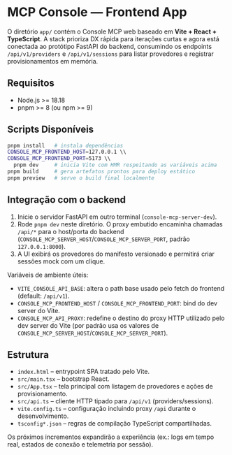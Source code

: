 # MCP Console — Frontend App

O diretório `app/` contém o Console MCP web baseado em **Vite + React + TypeScript**. A stack prioriza DX rápida para
iterações curtas e agora está conectada ao protótipo FastAPI do backend, consumindo os endpoints `/api/v1/providers` e
`/api/v1/sessions` para listar provedores e registrar provisionamentos em memória.

## Requisitos

- Node.js >= 18.18
- pnpm >= 8 (ou npm >= 9)

## Scripts Disponíveis

```bash
pnpm install   # instala dependências
CONSOLE_MCP_FRONTEND_HOST=127.0.0.1 \\
CONSOLE_MCP_FRONTEND_PORT=5173 \\
  pnpm dev     # inicia Vite com HMR respeitando as variáveis acima
pnpm build     # gera artefatos prontos para deploy estático
pnpm preview   # serve o build final localmente
```

## Integração com o backend

1. Inicie o servidor FastAPI em outro terminal (`console-mcp-server-dev`).
2. Rode `pnpm dev` neste diretório. O proxy embutido encaminha chamadas `/api/*` para o host/porta do backend
   (`CONSOLE_MCP_SERVER_HOST`/`CONSOLE_MCP_SERVER_PORT`, padrão `127.0.0.1:8000`).
3. A UI exibirá os provedores do manifesto versionado e permitirá criar sessões mock com um clique.

Variáveis de ambiente úteis:
- `VITE_CONSOLE_API_BASE`: altera o path base usado pelo fetch do frontend (default: `/api/v1`).
- `CONSOLE_MCP_FRONTEND_HOST` / `CONSOLE_MCP_FRONTEND_PORT`: bind do dev server do Vite.
- `CONSOLE_MCP_API_PROXY`: redefine o destino do proxy HTTP utilizado pelo dev server do Vite (por padrão usa os valores
  de `CONSOLE_MCP_SERVER_HOST`/`CONSOLE_MCP_SERVER_PORT`).

## Estrutura

- `index.html` – entrypoint SPA tratado pelo Vite.
- `src/main.tsx` – bootstrap React.
- `src/App.tsx` – tela principal com listagem de provedores e ações de provisionamento.
- `src/api.ts` – cliente HTTP tipado para `/api/v1` (providers/sessions).
- `vite.config.ts` – configuração incluindo proxy `/api` durante o desenvolvimento.
- `tsconfig*.json` – regras de compilação TypeScript compartilhadas.

Os próximos incrementos expandirão a experiência (ex.: logs em tempo real, estados de conexão e telemetria por sessão).
